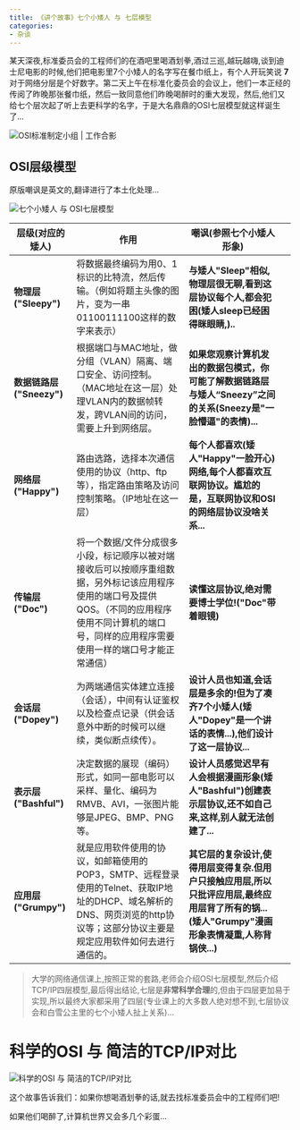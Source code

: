 ```yaml
---
title: 《讲个故事》七个小矮人 与 七层模型
categories:
- 杂谈
---
```








某天深夜,标准委员会的工程师们的在酒吧里喝酒划拳,酒过三巡,越玩越嗨,谈到迪士尼电影的时候,他们把电影里7个小矮人的名字写在餐巾纸上，有个人开玩笑说 **7** 对于网络分层是个好数字。第二天上午在标准化委员会的会议上，他们一本正经的传阅了昨晚那张餐巾纸，然后一致同意他们昨晚喝醉时的重大发现，然后,他们又给七个层次起了听上去更科学的名字，于是大名鼎鼎的OSI七层模型就这样诞生了...



![OSI标准制定小组  | 工作合影](https://cdn.fangyuanxiaozhan.com/assets/1694170961457MbHMYh3F.png)



## OSI层级模型
原版嘲讽是英文的,翻译进行了本土化处理...

![七个小矮人 与 OSI七层模型](https://cdn.fangyuanxiaozhan.com/assets/1694170965971PXa4KjHS.png)


| 层级(对应的矮人)         | 作用                                                         | 嘲讽(参照七个小矮人形象)                                     |      |
| ------------------------ | ------------------------------------------------------------ | ------------------------------------------------------------ | ---- |
| **物理层("Sleepy")**     | 将数据最终编码为用0、1标识的比特流，然后传输。（例如将题主头像的图片，变为一串01100111100这样的数字来表示） | **与矮人"Sleep"相似,物理层很无聊,看到这层协议每个人,都会犯困(矮人sleep已经困得眯眼睛,)..** |      |
| **数据链路层("Sneezy")** | 根据端口与MAC地址，做分组（VLAN）隔离、端口安全、访问控制。（MAC地址在这一层）处理VLAN内的数据帧转发，跨VLAN间的访问，需要上升到网络层。 | **如果您观察计算机发出的数据包模式，你可能了解数据链路层与矮人“Sneezy”之间的关系(Sneezy是"一脸懵逼"的表情)...** |      |
| **网络层("Happy")**      | 路由选路，选择本次通信使用的协议（http、ftp等），指定路由策略及访问控制策略。（IP地址在这一层） | **每个人都喜欢(矮人"Happy"一脸开心)网络,每个人都喜欢互联网协议。尴尬的是，互联网协议和OSI的网络层协议没啥关系...** |      |
| **传输层("Doc")**        | 将一个数据/文件分成很多小段，标记顺序以被对端接收后可以按顺序重组数据，另外标记该应用程序使用的端口号及提供QOS。（不同的应用程序使用不同计算机的端口号，同样的应用程序需要使用一样的端口号才能正常通信） | **读懂这层协议,绝对需要博士学位!("Doc"带着眼镜)**            |      |
| **会话层("Dopey")**      | 为两端通信实体建立连接（会话），中间有认证鉴权以及检查点记录（供会话意外中断的时候可以继续，类似断点续传）。 | **设计人员也知道,会话层是多余的!但为了凑齐7个小矮人(矮人"Dopey"是一个讲话的表情...),他们设计了这一层协议...** |      |
| **表示层("Bashful")**    | 决定数据的展现（编码）形式，如同一部电影可以采样、量化、编码为RMVB、AVI，一张图片能够是JPEG、BMP、PNG等。 | **设计人员感觉迟早有人会根据漫画形象(矮人"Bashful")创建表示层协议,还不如自己来,这样,别人就无法创建了...** |      |
| **应用层("Grumpy")**     | 就是应用软件使用的协议，如邮箱使用的POP3，SMTP、远程登录使用的Telnet、获取IP地址的DHCP、域名解析的DNS、网页浏览的http协议等；这部分协议主要是规定应用软件如何去进行通信的。 | **其它层的复杂设计,使得用层变得复杂.但用户只接触应用层,所以只批评应用层,最终应用层背了所有的锅...(矮人"Grumpy"漫画形象表情凝重,人称背锅侠...)** |      |

> 大学的网络通信课上,按照正常的套路,老师会介绍OSI七层模型,然后介绍TCP/IP四层模型,最后得出结论,七层是**非常科学合理**的,但由于四层更加易于实现,所以最终大家都采用了四层(专业课上的大多数人绝对想不到,七层协议会和白雪公主里的七个小矮人扯上关系)...

# 科学的OSI 与 简洁的TCP/IP对比

![科学的OSI 与 简洁的TCP/IP对比](https://cdn.fangyuanxiaozhan.com/assets/1694170971143sSX5ktmM.png)

这个故事告诉我们：如果你想喝酒划拳的话,就去找标准委员会中的工程师们吧!



如果他们喝醉了,计算机世界又会多几个彩蛋...
